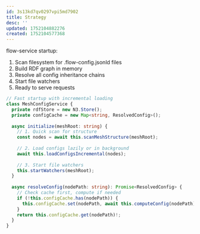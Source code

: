 ```yaml
---
id: 3s13kd7qv0297vpi5md7902
title: Strategy
desc: ''
updated: 1752104882276
created: 1752104577368
---
```


flow-service startup:
1. Scan filesystem for .flow-config.jsonld files
2. Build RDF graph in memory
3. Resolve all config inheritance chains
4. Start file watchers
5. Ready to serve requests


```typescript
// Fast startup with incremental loading
class MeshConfigService {
  private rdfStore = new N3.Store();
  private configCache = new Map<string, ResolvedConfig>();
  
  async initialize(meshRoot: string) {
    // 1. Quick scan for structure
    const nodes = await this.scanMeshStructure(meshRoot);
    
    // 2. Load configs lazily or in background
    await this.loadConfigsIncremental(nodes);
    
    // 3. Start file watchers
    this.startWatchers(meshRoot);
  }
  
  async resolveConfig(nodePath: string): Promise<ResolvedConfig> {
    // Check cache first, compute if needed
    if (!this.configCache.has(nodePath)) {
      this.configCache.set(nodePath, await this.computeConfig(nodePath));
    }
    return this.configCache.get(nodePath)!;
  }
}
```
